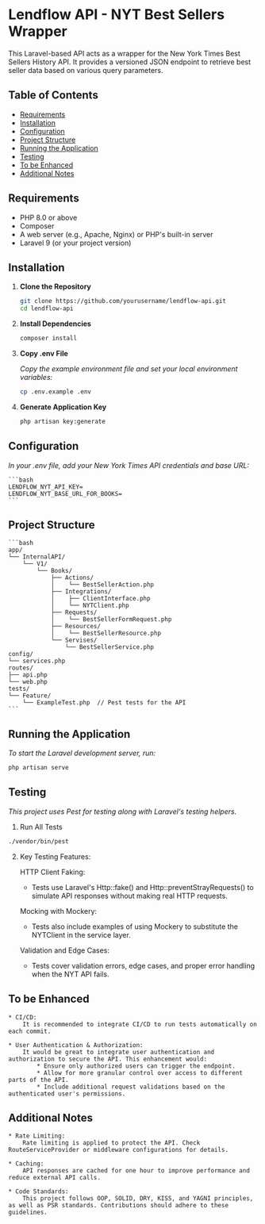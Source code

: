 # Lendflow API - NYT Best Sellers Wrapper

This Laravel-based API acts as a wrapper for the New York Times Best Sellers History API. It provides a versioned JSON endpoint to retrieve best seller data based on various query parameters.

## Table of Contents

- [Requirements](#requirements)
- [Installation](#installation)
- [Configuration](#configuration)
- [Project Structure](#project-structure)
- [Running the Application](#running-the-application)
- [Testing](#testing)
- [To be Enhanced](#to-be-enhanced)
- [Additional Notes](#additional-notes)

## Requirements

- PHP 8.0 or above
- Composer
- A web server (e.g., Apache, Nginx) or PHP's built-in server
- Laravel 9 (or your project version)

## Installation

1. **Clone the Repository**

   ```bash
   git clone https://github.com/yourusername/lendflow-api.git
   cd lendflow-api
   ```

2. **Install Dependencies**

    ```bash
    composer install
    ```

3. **Copy .env File**

    *Copy the example environment file and set your local environment variables:*

    ```bash
    cp .env.example .env
    ```

4. **Generate Application Key**

    ```bash
    php artisan key:generate
    ```

## Configuration

*In your .env file, add your New York Times API credentials and base URL:*

    ```bash
    LENDFLOW_NYT_API_KEY=
    LENDFLOW_NYT_BASE_URL_FOR_BOOKS=
    ```

## Project Structure

    ```bash
    app/
    └── InternalAPI/
        └── V1/
            └── Books/
                ├── Actions/
                │    └── BestSellerAction.php
                ├── Integrations/
                │    ├── ClientInterface.php
                │    └── NYTClient.php
                ├── Requests/
                │    └── BestSellerFormRequest.php
                ├── Resources/
                │    └── BestSellerResource.php
                └── Servises/
                    └── BestSellerService.php
    config/
    └── services.php
    routes/
    ├── api.php
    └── web.php
    tests/
    └── Feature/
        └── ExampleTest.php  // Pest tests for the API
    ```

## Running the Application

*To start the Laravel development server, run:*

```bash
php artisan serve
```

## Testing

*This project uses Pest for testing along with Laravel's testing helpers.*

1. Run All Tests

```bash
./vendor/bin/pest
```

2. Key Testing Features:

    HTTP Client Faking:
    * Tests use Laravel's Http::fake() and Http::preventStrayRequests() to simulate API responses without making real HTTP requests.

    Mocking with Mockery:
    * Tests also include examples of using Mockery to substitute the NYTClient in the service layer.

    Validation and Edge Cases:
    * Tests cover validation errors, edge cases, and proper error handling when the NYT API fails.

## To be Enhanced

    * CI/CD:
        It is recommended to integrate CI/CD to run tests automatically on each commit.

    * User Authentication & Authorization:
        It would be great to integrate user authentication and authorization to secure the API. This enhancement would:
            * Ensure only authorized users can trigger the endpoint.
            * Allow for more granular control over access to different parts of the API.
            * Include additional request validations based on the authenticated user's permissions.

## Additional Notes

    * Rate Limiting:
        Rate limiting is applied to protect the API. Check RouteServiceProvider or middleware configurations for details.

    * Caching:
        API responses are cached for one hour to improve performance and reduce external API calls.

    * Code Standards:
        This project follows OOP, SOLID, DRY, KISS, and YAGNI principles, as well as PSR standards. Contributions should adhere to these guidelines.